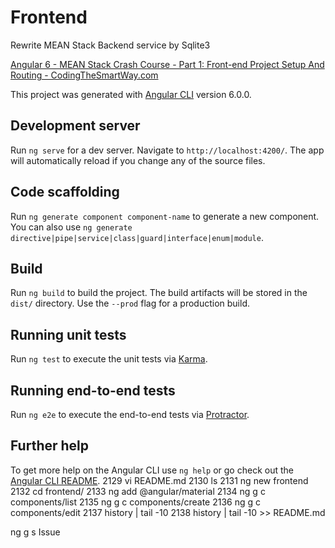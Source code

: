 # Frontend

Rewrite MEAN Stack Backend service by Sqlite3

[Angular 6 \- MEAN Stack Crash Course \- Part 1: Front\-end Project Setup And Routing \- CodingTheSmartWay\.com](https://codingthesmartway.com/angular-6-mean-stack-crash-course-part-1-front-end-project-setup-and-routing/)

This project was generated with [Angular CLI](https://github.com/angular/angular-cli) version 6.0.0.

## Development server

Run `ng serve` for a dev server. Navigate to `http://localhost:4200/`. The app will automatically reload if you change any of the source files.

## Code scaffolding

Run `ng generate component component-name` to generate a new component. You can also use `ng generate directive|pipe|service|class|guard|interface|enum|module`.

## Build

Run `ng build` to build the project. The build artifacts will be stored in the `dist/` directory. Use the `--prod` flag for a production build.

## Running unit tests

Run `ng test` to execute the unit tests via [Karma](https://karma-runner.github.io).

## Running end-to-end tests

Run `ng e2e` to execute the end-to-end tests via [Protractor](http://www.protractortest.org/).

## Further help

To get more help on the Angular CLI use `ng help` or go check out the [Angular CLI README](https://github.com/angular/angular-cli/blob/master/README.md).
 2129  vi README.md
 2130  ls
 2131  ng new frontend
 2132  cd frontend/
 2133  ng add @angular/material
 2134  ng g c components/list
 2135  ng g c components/create
 2136  ng g c components/edit
 2137  history | tail -10
 2138  history | tail -10 >> README.md 

ng g s Issue
